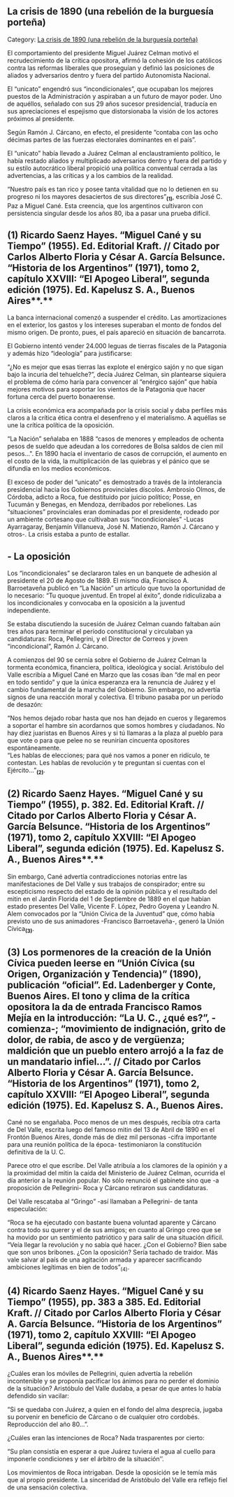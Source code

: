 ## La crisis de 1890 (una rebelión de la burguesía porteña)

Category: [La crisis de 1890 (una rebelión de la burguesía porteña)](http://descubrircorrientes.com.ar/2012/index.php/4081-corrientes-en-la-familia-argentina-1870-a-la-actualidad/gobiernos-autonomistas-de-gallino-a-ruiz-1880-1897/la-insurreccion-de-1890/la-crisis-de-1890-una-rebelion-de-la-burguesia-portena)

El comportamiento del presidente Miguel Juárez Celman motivó el recrudecimiento de la crítica opositora, afirmó la cohesión de los católicos contra las reformas liberales que proseguían y definió las posiciones de aliados y adversarios dentro y fuera del partido Autonomista Nacional.

El “unicato” engendró sus “incondicionales”, que ocupaban los mejores puestos de la Administración y aspiraban a un futuro de mayor poder. Uno de aquéllos, señalado con sus 29 años sucesor presidencial, traducía en sus apreciaciones el espejismo que distorsionaba la visión de los actores próximos al presidente.

Según Ramón J. Cárcano, en efecto, el presidente “contaba con las ocho décimas partes de las fuerzas electorales dominantes en el país”.

El “unicato” había llevado a Juárez Celman al enclaustramiento político, le había restado aliados y multiplicado adversarios dentro y fuera del partido y su estilo autocrático liberal propició una política conventual cerrada a las advertencias, a las críticas y a los cambios de la realidad.

“Nuestro país es tan rico y posee tanta vitalidad que no lo detienen en su progreso ni los mayores desaciertos de sus directores”<sub><strong>(1)</strong></sub>, escribía José C. Paz a Miguel Cané. Esta creencia, que los argentinos cultivaron con persistencia singular desde los años 80, iba a pasar una prueba difícil.

## **(1)** **Ricardo Saenz Hayes. “Miguel Cané y su Tiempo” (1955). Ed. Editorial Kraft. // Citado por Carlos Alberto Floria y César A. García Belsunce. “Historia de los Argentinos” (1971), tomo 2, capítulo XXVIII: “El Apogeo Liberal”, segunda edición (1975). Ed. Kapelusz S. A., Buenos Aires****.**

La banca internacional comenzó a suspender el crédito. Las amortizaciones en el exterior, los gastos y los intereses superaban el monto de fondos del mismo origen. De pronto, pues, el país apareció en situación de bancarrota.

El Gobierno intentó vender 24.000 leguas de tierras fiscales de la Patagonia y además hizo “ideología” para justificarse:

“¿No es mejor que esas tierras las explote el enérgico sajón y no que sigan bajo la incuria del tehuelche?”, decía Juárez Celman, sin plantearse siquiera el problema de cómo haría para convencer al “enérgico sajón” que había mejores motivos para soportar los vientos de la Patagonia que hacer fortuna cerca del puerto bonaerense.

La crisis económica era acompañada por la crisis social y daba perfiles más claros a la crítica ética contra el desenfreno y el materialismo. A aquéllas se une la crítica política de la oposición.

“La Nación” señalaba en 1888 “casos de menores y empleados de ochenta pesos de sueldo que adeudan a los corredores de Bolsa saldos de cien mil pesos...". En 1890 hacía el inventario de casos de corrupción, el aumento en el costo de la vida, la multiplicación de las quiebras y el pánico que se difundía en los medios económicos.

El exceso de poder del “unicato” es demostrado a través de la intolerancia presidencial hacia los Gobiernos provinciales díscolos. Ambrosio Olmos, de Córdoba, adicto a Roca, fue destituido por juicio político; Posse, en Tucumán y Benegas, en Mendoza, derribados por rebeliones. Las “situaciones” provinciales eran dominadas por el presidente, rodeado por un ambiente cortesano que cultivaban sus “incondicionales” -Lucas Ayarragaray, Benjamín Villanueva, José N. Matienzo, Ramón J. Cárcano y otros-. La crisis estaba a punto de estallar.

## **\- La oposición**

Los “incondicionales” se declararon tales en un banquete de adhesión al presidente el 20 de Agosto de 1889. El mismo día, Francisco A. Barroetaveña publicó en “La Nación” un artículo que tuvo la oportunidad de lo necesario: “Tu quoque juventud. En tropel al éxito”, donde ridiculizaba a los incondicionales y convocaba en la oposición a la juventud independiente.

Se estaba discutiendo la sucesión de Juárez Celman cuando faltaban aún tres años para terminar el período constitucional y circulaban ya candidaturas: Roca, Pellegrini, y el Director de Correos y joven “incondicional”, Ramón J. Cárcano.

A comienzos del 90 se cernía sobre el Gobierno de Juárez Celman la tormenta económica, financiera, política, ideológica y social. Aristóbulo del Valle escribía a Miguel Cané en Marzo que las cosas iban “de mal en peor en todo sentido” y que la única esperanza era la renuncia de Juárez y el cambio fundamental de la marcha del Gobierno. Sin embargo, no advertía signos de una reacción moral y colectiva. El tribuno pasaba por un período de desazón:

“Nos hemos dejado robar hasta que nos han dejado en cueros y llegaremos a soportar el hambre sin acordarnos que somos hombres y ciudadanos. No hay diez juaristas en Buenos Aires y si tú llamaras a la plaza al pueblo para que vote o para que pelee no se reunirían cincuenta opositores espontáneamente.  
“Les hablas de elecciones; para qué nos vamos a poner en ridículo, te contestan. Les hablas de revolución y te preguntan si cuentas con el Ejército...”<sub><strong>(2)</strong></sub>.

## **(2)** **Ricardo Saenz Hayes. “Miguel Cané y su Tiempo” (1955), p. 382. Ed. Editorial Kraft. // Citado por Carlos Alberto Floria y César A. García Belsunce. “Historia de los Argentinos” (1971), tomo 2, capítulo XXVIII: “El Apogeo Liberal”, segunda edición (1975). Ed. Kapelusz S. A., Buenos Aires****.**

Sin embargo, Cané advertía contradicciones notorias entre las manifestaciones de Del Valle y sus trabajos de conspirador; entre su escepticismo respecto del estado de la opinión pública y el resultado del mitin en el Jardín Florida del 1 de Septiembre de 1889 en el que habían estado presentes Del Valle, Vicente F. López, Pedro Goyena y Leandro N. Alem convocados por la “Unión Cívica de la Juventud” que, cómo había previsto uno de sus animadores -Francisco Barroetaveña-, generó la Unión Cívica<sub><strong>(3)</strong></sub>.

## **(3)** **Los pormenores de la creación de la Unión Cívica pueden leerse en “Unión Cívica (su Origen, Organización y Tendencia)” (1890), publicación “oficial”. Ed. Ladenberger y Conte, Buenos Aires. El tono y clima de la crítica opositora la da de entrada Francisco Ramos Mejía en la introducción: “La U. C., ¿qué es?”, -comienza-; “movimiento de indignación, grito de dolor, de rabia, de asco y de vergüenza; maldición que un pueblo entero arrojó a la** **faz de un mandatario infiel...”. // Citado por Carlos Alberto Floria y César A. García Belsunce. “Historia de los Argentinos” (1971), tomo 2, capítulo XXVIII: “El Apogeo Liberal”, segunda edición (1975). Ed. Kapelusz S. A., Buenos Aires.**

Cané no se engañaba. Poco menos de un mes después, recibía otra carta de Del Valle, escrita luego del famoso mitin del 13 de Abril de 1890 en el Frontón Buenos Aires, donde más de diez mil personas -cifra importante para una reunión política de la época- testimoniaron la constitución definitiva de la U. C.

Parece otro el que escribe. Del Valle atribuía a los clamores de la opinión y a la proximidad del mitin la caída del Ministerio de Juárez Celman, ocurrida el día anterior a la reunión popular. No sólo renunció el gabinete sino que -a proposición de Pellegrini- Roca y Cárcano retiraron sus candidaturas.

Del Valle rescataba al “Gringo” -así llamaban a Pellegrini- de tanta especulación:

“Roca se ha ejecutado con bastante buena voluntad aparente y Cárcano contra todo su querer y el de sus amigos; en cuanto al Gringo creo que se ha movido por un sentimiento patriótico y para salir de una situación difícil.  
“Veía llegar la revolución y no sabía qué hacer. ¿Con el Gobierno? Bien sabe que son unos bribones. ¿Con la oposición? Sería tachado de traidor. Más vale salvar al país de una agitación armada y aparecer sacrificando ambiciones legítimas en bien de todos”<sub>(4)</sub>.

## **(4)** **Ricardo Saenz Hayes. “Miguel Cané y su Tiempo” (1955), pp. 383 a 385. Ed. Editorial Kraft. // Citado por Carlos Alberto Floria y César A. García Belsunce. “Historia de los Argentinos” (1971), tomo 2, capítulo XXVIII: “El Apogeo Liberal”, segunda edición (1975). Ed. Kapelusz S. A., Buenos Aires****.**

¿Cuáles eran los móviles de Pellegrini, quien advertía la rebelión incontenible y se proponía pacificar los ánimos para no perder el dominio de la situación? Aristóbulo del Valle dudaba, a pesar de que antes lo había defendido sin vacilar:

“Si se quedaba con Juárez, a quien en el fondo del alma desprecia, jugaba su porvenir en beneficio de Cárcano o de cualquier otro cordobés. Reproducción del año 80...”.

¿Cuáles eran las intenciones de Roca? Nada trasparentes por cierto:

“Su plan consistía en esperar a que Juárez tuviera el agua al cuello para imponerle condiciones y ser el árbitro de la situación’’.

Los movimientos de Roca intrigaban. Desde la oposición se le temía más que al propio presidente. La sinceridad de Aristóbulo del Valle era reflejo fiel de una sensación colectiva.
